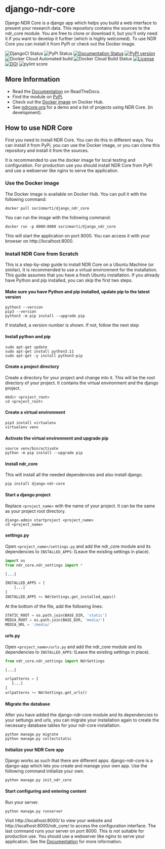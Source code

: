 # django-ndr-core

Django NDR Core is a django app which helps you build a web interface to present your research
data. This repository contains the sources to the ndr_core module. You are free to clone
or download it, but you'll only need it if you want to develop it further (which is
highly welcomed). To use NDR Core you can install it from PyPi or check out the Docker image. 

![DjangoCI Status](https://github.com/sorinmarti/django_ndr_core/actions/workflows/django.yml/badge.svg)
![PyPi Status](https://github.com/sorinmarti/django_ndr_core/actions/workflows/python-publish.yml/badge.svg)
[![Documentation Status](https://readthedocs.org/projects/django-ndr-core/badge/?version=latest)](https://django-ndr-core.readthedocs.io/en/latest/?badge=latest)
[![PyPI version](https://badge.fury.io/py/django-ndr-core.svg)](https://badge.fury.io/py/django-ndr-core)
![Docker Cloud Automated build](https://img.shields.io/docker/cloud/automated/sorinmarti/django-ndr-core)
![Docker Cloud Build Status](https://img.shields.io/docker/cloud/build/sorinmarti/django-ndr-core)
[![License](https://img.shields.io/badge/License-BSD_3--Clause-blue.svg)](https://opensource.org/licenses/BSD-3-Clause)
[![DOI](https://zenodo.org/badge/541529637.svg)](https://zenodo.org/badge/latestdoi/541529637)
![pylint score](https://mperlet.github.io/pybadge/badges/9.58.svg)

## More Information
- Read the [Documentation](https://django-ndr-core.readthedocs.io/en/latest/) on ReadTheDocs.
- Find the module on [PyPi](https://pypi.org/project/django-ndr-core/).
- Check out the [Docker image](https://hub.docker.com/r/sorinmarti/django_ndr_core) on Docker Hub.
- See [ndrcore.org](https://ndrcore.org) for a demo and a list of projects using NDR Core. (in development). 

## How to use NDR Core
First you need to install NDR Core. You can do this in different ways. You can install it from PyPi, you can use the
Docker image, or you can clone this repository and install it from the sources.

It is recommended to use the docker image for local testing and configuration. For production use you should install
NDR Core from PyPi and use a webserver like nginx to serve the application.

### Use the Docker image
The Docker image is available on Docker Hub. You can pull it with the following command:
```shell
docker pull sorinmarti/django_ndr_core
```
You can run the image with the following command:
```shell
docker run -p 8000:8000 sorinmarti/django_ndr_core
```
This will start the application on port 8000. You can access it with your browser on http://localhost:8000.


### Install NDR Core from Scratch
This is a step-by-step guide to install NDR Core on a Ubuntu Machine (or similar). It is recommended to use a virtual environment
for the installation. This guide assumes that you have a fresh Ubuntu installation. If you already have Python and
pip installed, you can skip the first two steps.

#### Make sure you have Python and pip installed, update pip to the latest version
```shell
python3 --version
pip3 --version
python3 -m pip install --upgrade pip
```
If installed, a version number is shown. If not, follow the next step

#### Install python and pip
```shell
sudo apt-get update
sudo apt-get install python3.11
sudo apt-get -y install python3-pip
```

#### Create a project directory
Create a directory for your project and change into it. This will be the root directory of your project.
It contains the virtual environment and the django project.
```shell
mkdir <project_root>
cd <project_root>
```

#### Create a virtual environment
```shell
pip3 install virtualenv 
virtualenv venv 
```

#### Activate the virtual environment and upgrade pip
```shell
source venv/bin/activate
python -m pip install --upgrade pip
```

#### Install ndr_core
This will install all the needed dependencies and also install django.
```shell
pip install django-ndr-core
```

#### Start a django project
Replace `<project_name>` with the name of your project. It can be the same as your project root directory.
```shell
django-admin startproject <project_name>
cd <project_name>
```

#### settings.py
Open ```<project_name>/settings.py``` and add the ndr_core module and its dependencies to ```INSTALLED_APPS```:
(Leave the existing settings in place).

```python
import os
from ndr_core.ndr_settings import *

[...]

INSTALLED_APPS = [
    [...]
]
INSTALLED_APPS += NdrSettings.get_installed_apps()
```

At the bottom of the file, add the following lines:
```python
STATIC_ROOT = os.path.join(BASE_DIR, 'static')
MEDIA_ROOT = os.path.join(BASE_DIR, 'media/')
MEDIA_URL = '/media/'
```

#### urls.py
Open ```<project_name>/urls.py``` and add the ndr_core module and its dependencies to ```INSTALLED_APPS```:
(Leave the existing settings in place).
```python
from ndr_core.ndr_settings import NdrSettings

[...]

urlpatterns = [
   [...]
]
urlpatterns += NdrSettings.get_urls()
```

#### Migrate the database
After you have added the django-ndr-core module and its dependencies to your settungs and urls, you can migrate your installation again to create the necessary database tables for your ndr-core installation.

```shell
python manage.py migrate
python manage.py collectstatic
```

#### Initialize your NDR Core app
Django works as such that there are different apps. django-ndr-core is a django-app which lets you create and manage your own app. Use the following command initialize your own.

```shell
python manage.py init_ndr_core
```

#### Start configuring and entering content
Run your server.
    
```shell
python manage.py runserver
```

Visit http://localhost:8000/ to view your website and http://localhost:8000/ndr_core/ 
to access the configuration interface. The last command runs your server on port 8000.
This is not suitable for production use. You should use a webserver like nginx to serve
your application. See the [Documentation](https://django-ndr-core.readthedocs.io/en/latest/) for more information.
